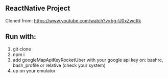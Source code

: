 ## ReactNative Project

Cloned from: https://www.youtube.com/watch?v=bg-U0xZwcRk

## Run with:
1. git clone
2. npm i
3. add googleMapApiKeyRocketUber with your google api key on: bashrc, bash_profile or relative (check your system)
4. up on your emulator
